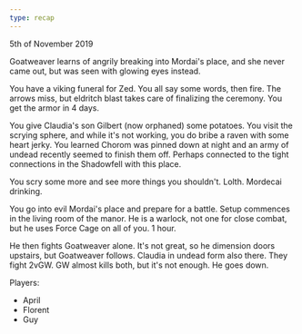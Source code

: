 ```yaml
---
type: recap
---
```


5th of November 2019

Goatweaver learns of angrily breaking into Mordai's place, and she never came out, but was seen with glowing eyes instead.

You have a viking funeral for Zed. You all say some words, then fire. The arrows miss, but eldritch blast takes care of finalizing the ceremony.
You get the armor in 4 days.

You give Claudia's son Gilbert (now orphaned) some potatoes.
You visit the scrying sphere, and while it's not working, you do bribe a raven with some heart jerky. You learned Chorom was pinned down at night and an army of undead recently seemed to finish them off. Perhaps connected to the tight connections in the Shadowfell with this place.

You scry some more and see more things you shouldn't. Lolth. Mordecai drinking.

You go into evil Mordai's place and prepare for a battle. Setup commences in the living room of the manor.
He is a warlock, not one for close combat, but he uses Force Cage on all of you. 1 hour.

He then fights Goatweaver alone. It's not great, so he dimension doors upstairs, but Goatweaver follows. Claudia in undead form also there. They fight 2vGW.
GW almost kills both, but it's not enough. He goes down.

Players:
- April
- Florent
- Guy